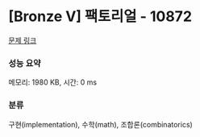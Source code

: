 # [Bronze V] 팩토리얼 - 10872 

[문제 링크](https://www.acmicpc.net/problem/10872) 

### 성능 요약

메모리: 1980 KB, 시간: 0 ms

### 분류

구현(implementation), 수학(math), 조합론(combinatorics)

